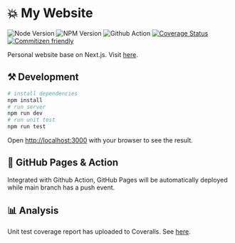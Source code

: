 # 💥 My Website

![Node Version](https://img.shields.io/badge/dynamic/json?label=NODE&query=engines.node&url=https%3A%2F%2Fraw.githubusercontent.com%2FRoger-twan%2Flab%2Fmain%2Fpackage.json)
![NPM Version](https://img.shields.io/badge/dynamic/json?label=NPM&query=engines.npm&url=https%3A%2F%2Fraw.githubusercontent.com%2FRoger-twan%2Flab%2Fmain%2Fpackage.json)
![Github Action](https://github.com/Roger-twan/lab/actions/workflows/nextjs.yml/badge.svg)
[![Coverage Status](https://coveralls.io/repos/github/Roger-twan/lab/badge.svg?branch=main)](https://coveralls.io/github/Roger-twan/lab?branch=main)
[![Commitizen friendly](https://img.shields.io/badge/commitizen-friendly-brightgreen.svg)](http://commitizen.github.io/cz-cli/)

Personal website base on Next.js.
Visit [here](https://roger.ink).

## ⚒️ Development

```bash
# install dependencies
npm install
# run server
npm run dev
# run unit test
npm run test
```

Open [http://localhost:3000](http://localhost:3000) with your browser to see the result.

## 📑 GitHub Pages & Action

Integrated with Github Action, GitHub Pages will be automatically deployed while main branch has a push event.

## 📊 Analysis

Unit test coverage report has uploaded to Coveralls.
See [here](https://coveralls.io/github/Roger-twan/lab?branch=main).

